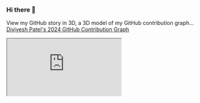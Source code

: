 ### Hi there 👋

View my GitHub story in 3D, a 3D model of my GitHub contribution graph...
<a href="https://github.com/diviyeshpatel/diviyeshpatel/blob/main/diviyeshpatel-2024-github-skyline.stl" title="Diviyesh Patel's GitHub Contribution Graph">Diviyesh Patel's 2024 GitHub Contribution Graph</a>

<div data-hpc="true" data-host="https://viewscreen.githubusercontent.com" data-type="solid" class="Box-sc-g0xbh4-0 dsRiyL" style="height: 500px;">
<iframe src="https://github.com/diviyeshpatel/diviyeshpatel/blob/main/diviyeshpatel-2024-github-skyline.stl?raw=true" />
</div>

<img src="https://github.com/diviyeshpatel/diviyeshpatel/blob/main/Skyline.png?raw=true" width="100%" alt="Diviyesh Patel's GitHub Contribution Graph"/>

<table>
    <tr>
        <td width="55%">
            <img src="https://github.com/diviyeshpatel/diviyeshpatel/blob/main/DiviyeshPatel.png?raw=true" width="100%" alt="Diviyesh Patel's Microsoft Avatar"/>
        </td>
        <td width="45%">
            <a href="https://app.daily.dev/diviyeshpatel"><img src="https://api.daily.dev/devcards/v2/bLJ5cluH7GAtgpjrVjOof.png?r=kda&type=default" width="356" alt="Diviyesh Patel's Dev Card"/></a>
        </td>
    </tr>
</table>

<!--
**diviyeshpatel/diviyeshpatel** is a ✨ _special_ ✨ repository because its `README.md` (this file) appears on your GitHub profile.

Here are some ideas to get you started:

- 🔭 I’m currently working on ...
- 🌱 I’m currently learning ...
- 👯 I’m looking to collaborate on ...
- 🤔 I’m looking for help with ...
- 💬 Ask me about ...
- 📫 How to reach me: ...
- 😄 Pronouns: ...
- ⚡ Fun fact: ...
-->
